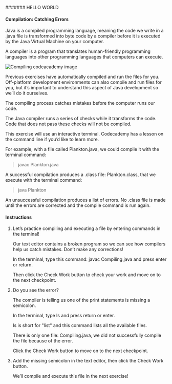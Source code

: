 ####### HELLO WORLD

#### Compilation: Catching Errors

Java is a compiled programming language, meaning the code we write in a .java file is transformed into byte code by a compiler before it is executed by the Java Virtual Machine on your computer.

A compiler is a program that translates human-friendly programming languages into other programming languages that computers can execute.

![Compiling codeacademy image](https://content.codecademy.com/courses/learn-java/revised-2019/Java%20M1L1-%20Compilation%20Process%20ART%20409.png)

Previous exercises have automatically compiled and run the files for you. Off-platform development environments can also compile and run files for you, but it’s important to understand this aspect of Java development so we’ll do it ourselves.

The compiling process catches mistakes before the computer runs our code.

The Java compiler runs a series of checks while it transforms the code. Code that does not pass these checks will not be compiled.

This exercise will use an interactive terminal. Codecademy has a lesson on the command line if you’d like to learn more.

For example, with a file called Plankton.java, we could compile it with the terminal command:

> javac Plankton.java

A successful compilation produces a .class file: Plankton.class, that we execute with the terminal command:

> java Plankton

An unsuccessful compilation produces a list of errors. No .class file is made until the errors are corrected and the compile command is run again.

#### Instructions

1. Let’s practice compiling and executing a file by entering commands in the terminal!

    Our text editor contains a broken program so we can see how compilers help us catch mistakes. Don’t make any corrections!

    In the terminal, type this command: javac Compiling.java and press enter or return.

    Then click the Check Work button to check your work and move on to the next checkpoint.


2. Do you see the error?

    The compiler is telling us one of the print statements is missing a semicolon.

    In the terminal, type ls and press return or enter.

    ls is short for "list" and this command lists all the available files.

    There is only one file: Compiling.java, we did not successfully compile the file because of the error.

    Click the Check Work button to move on to the next checkpoint.

3. Add the missing semicolon in the text editor, then click the Check Work button.

    We’ll compile and execute this file in the next exercise!